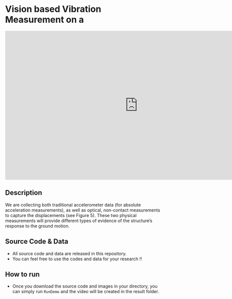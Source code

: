# Vision based Vibration Measurement on a 

<iframe width="854" height="480" src="https://www.youtube.com/embed/bV7cNfGcLhY" frameborder="0" allowfullscreen></iframe>

## Description
We are collecting both traditional accelerometer data (for absolute acceleration measurements), as well as optical, non-contact measurements to capture the displacements (see Figure 5). These two physical measurements will provide different types of evidence of the structure’s response to the ground motion. 


## Source Code & Data
* All source code and data are released in this repository. 
* You can feel free to use the codes and data for your research !!

## How to run
* Once you download the source code and images in your directory, you can simply run `RunDemo` and the video will be created in the result folder. 

